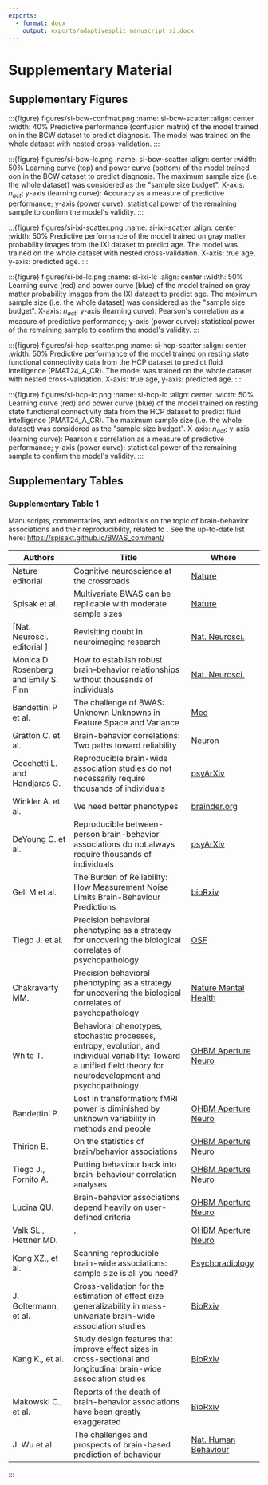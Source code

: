 ```yaml
---
exports:
  - format: docx
    output: exports/adaptivesplit_manuscript_si.docx
---
```

# Supplementary Material

## Supplementary Figures


:::{figure} figures/si-bcw-confmat.png
:name: si-bcw-scatter
:align: center
:width: 40%
Predictive performance (confusion matrix) of the model trained on in the BCW dataset to predict diagnosis. The model was trained on the whole dataset with nested cross-validation.
:::

:::{figure} figures/si-bcw-lc.png
:name: si-bcw-scatter
:align: center
:width: 50%
Learning curve (top) and power curve (bottom) of the model trained oon in the BCW dataset to predict diagnosis. The maximum sample size (i.e. the whole dataset) was considered as the "sample size budget". X-axis: $n_{act}$; y-axis (learning curve): Accuracy as a measure of predictive performance; y-axis (power curve): statistical power of the remaining sample to confirm the model's validity.
:::

:::{figure} figures/si-ixi-scatter.png
:name: si-ixi-scatter
:align: center
:width: 50%
Predictive performance of the model trained on gray matter probability images from the IXI dataset to predict age. The model was trained on the whole dataset with nested cross-validation. X-axis: true age, y-axis: predicted age.
:::

:::{figure} figures/si-ixi-lc.png
:name: si-ixi-lc
:align: center
:width: 50%
Learning curve (red) and power curve (blue) of the model trained on gray matter probability images from the IXI dataset to predict age. The maximum sample size (i.e. the whole dataset) was considered as the "sample size budget". X-axis: $n_{act}$; y-axis (learning curve): Pearson's correlation as a measure of predictive performance; y-axis (power curve): statistical power of the remaining sample to confirm the model's validity.
:::

:::{figure} figures/si-hcp-scatter.png
:name: si-hcp-scatter
:align: center
:width: 50%
Predictive performance of the model trained on resting state functional connectivity data from the HCP dataset to predict fluid intelligence (PMAT24_A_CR). The model was trained on the whole dataset with nested cross-validation. X-axis: true age, y-axis: predicted age.
:::


:::{figure} figures/si-hcp-lc.png
:name: si-hcp-lc
:align: center
:width: 50%
Learning curve (red) and power curve (blue) of the model trained on resting state functional connectivity data from the HCP dataset to predict fluid intelligence (PMAT24_A_CR). The maximum sample size (i.e. the whole dataset) was considered as the "sample size budget". X-axis: $n_{act}$; y-axis (learning curve): Pearson's correlation as a measure of predictive performance; y-axis (power curve): statistical power of the remaining sample to confirm the model's validity.
:::

## Supplementary Tables

### Supplementary Table 1
Manuscripts, commentaries, and editorials on the topic of brain-behavior associations and their reproducibility, related to [](https://doi.org/10.1038/s41586-022-04492-9). See the up-to-date list here: https://spisakt.github.io/BWAS_comment/

| Authors                               | Title                                                                                                      | Where                                                                                                               |
|---------------------------------------|------------------------------------------------------------------------------------------------------------|---------------------------------------------------------------------------------------------------------------------|
| Nature editorial                 | Cognitive neuroscience at the crossroads                                                                  | [Nature](https://www.nature.com/articles/d41586-022-02283-w)      
|  Spisak et al.                      |      Multivariate BWAS can be replicable with moderate sample sizes | [Nature](https://doi.org/10.1038/s41586-023-05745-x) |
| [Nat. Neurosci. editorial ]         | Revisiting doubt in neuroimaging research                                                                  | [Nat. Neurosci.](https://doi.org/10.1038/s41593-022-01125-2)                                                |
| Monica D. Rosenberg and Emily S. Finn | How to establish robust brain–behavior relationships without thousands of individuals                      | [Nat. Neurosci.](https://doi.org/10.1038/s41593-022-01110-9)                                                |
| Bandettini P et al.                   | The challenge of BWAS: Unknown Unknowns in Feature Space and Variance                                      | [Med](http://www.thebrainblog.org/2022/07/04/the-challenge-of-bwas-unknown-unknowns-in-feature-space-and-variance/) |
| Gratton C. et al.                     | Brain-behavior correlations: Two paths toward reliability                                                  | [Neuron](https://doi.org/10.1016/j.neuron.2022.04.018)                                                |
| Cecchetti L. and Handjaras G.         | Reproducible brain-wide association studies do not necessarily require thousands of individuals     | [psyArXiv](10.31234/osf.io/c8xwe)                                                                              |
| Winkler A. et al.                     | We need better phenotypes                                                                                  | [brainder.org](https://brainder.org/2022/05/04/we-need-better-phenotypes/)                                          |
| DeYoung C. et al.                     | Reproducible between-person brain-behavior associations do not always require thousands of individuals                              | [psyArXiv](10.31234/osf.io/sfnmk)                                                                              |
| Gell M et al.                         | The Burden of Reliability: How Measurement Noise Limits Brain-Behaviour Predictions                        | [bioRxiv](https://doi.org/10.1101/2023.02.09.527898)                                             |
| Tiego J. et al.                       | Precision behavioral phenotyping as a strategy for uncovering the biological correlates of psychopathology | [OSF](10.31219/osf.io/geh6q)                                                                                        |
| Chakravarty MM.                       | Precision behavioral phenotyping as a strategy for uncovering the biological correlates of psychopathology | [Nature Mental Health](https://doi.org/10.1038/s44220-023-00057-5)            | 
| White T.                       | Behavioral phenotypes, stochastic processes, entropy, evolution, and individual variability: Toward a unified field theory for neurodevelopment and psychopathology | [OHBM Aperture Neuro](https://doi.org/10.52294/c900ce20-3ffd-4545-8c15-3ec532b2ee3b)            | 
| Bandettini P.                       | Lost in transformation: fMRI power is diminished by unknown variability in methods and people | [OHBM Aperture Neuro](10.52294/725139d7-0b8a-49dc-a81d-ba2ca64ff6d9)            | 
| Thirion B.                       | On the statistics of brain/behavior associations | [OHBM Aperture Neuro](10.52294/51f2e656-d4da-457e-851e-139131a68f14)           | 
| Tiego J., Fornito A.                     | Putting behaviour back into brain–behaviour correlation analyses | [OHBM Aperture Neuro](10.52294/2f9c5854-d10b-44ab-93fa-d485ef5b24f1)            | 
| Lucina QU.                     | Brain-behavior associations depend heavily on user-defined criteria | [OHBM Aperture Neuro](https://doi.org/10.52294/5ba14033-72bb-4915-81a3-fa221302818a) | 
| Valk SL., Hettner MD.                     |   ' | [OHBM Aperture Neuro](10.52294/de841a29-d684-4707-9042-5bbd3d764f84)            | 
| Kong XZ., et al.                   | Scanning reproducible brain-wide associations: sample size is all you need? | [Psychoradiology](https://doi.org/10.1093/psyrad/kkac010)            | 
| J. Goltermann, et al. | Cross-validation for the estimation of effect size generalizability in mass-univariate brain-wide association studies | [BioRxiv](https://doi.org/10.1101/2023.03.29.534696) | 
| Kang K., et al. | Study design features that improve effect sizes in cross-sectional and longitudinal brain-wide association studies | [BioRxiv](https://doi.org/10.1101/2023.05.29.542742) |
| Makowski C., et al. | Reports of the death of brain-behavior associations have been greatly exaggerated |[BioRxiv]( https://doi.org/10.1101/2023.06.16.545340) |
| J. Wu et al.  | The challenges and prospects of brain-based prediction of behaviour | [Nat. Human Behaviour](https://doi.org/10.1038/s41562-023-01670-1) | 

:::